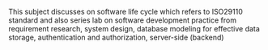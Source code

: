 This subject discusses on software life cycle which refers to ISO29110 standard and also
series lab on software development practice from requirement research, system design, database
modeling for effective data storage, authentication and authorization, server-side (backend)
